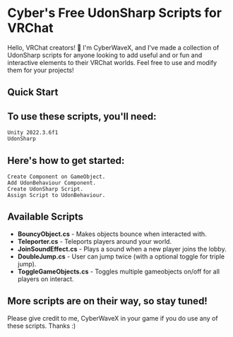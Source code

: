 # Cyber's Free UdonSharp Scripts for VRChat

Hello, VRChat creators! 👋 I'm CyberWaveX, and I've made a collection of UdonSharp scripts for anyone looking to add useful and or fun and interactive elements to their VRChat worlds. Feel free to use and modify them for your projects!

## Quick Start

## To use these scripts, you'll need:

    Unity 2022.3.6f1
    UdonSharp

## Here's how to get started:

    Create Component on GameObject.
    Add UdonBehaviour Component.
    Create UdonSharp Script.
    Assign Script to UdonBehaviour.

## Available Scripts

- **BouncyObject.cs** - Makes objects bounce when interacted with.
- **Teleporter.cs** - Teleports players around your world.
- **JoinSoundEffect.cs** - Plays a sound when a new player joins the lobby.
- **DoubleJump.cs** - User can jump twice (with a optional toggle for triple jump).
- **ToggleGameObjects.cs** - Toggles multiple gameobjects on/off for all players on interact.

## More scripts are on their way, so stay tuned!

Please give credit to me, CyberWaveX in your game if you do use any of these scripts. Thanks :)

